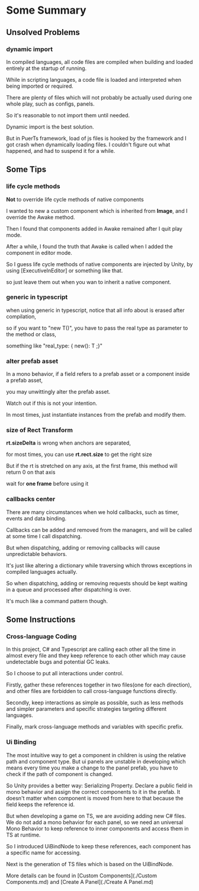 # Some Summary

## Unsolved Problems

### dynamic import

In compiled languages, all code files are compiled when building and loaded entirely at the startup of running.

While in scripting languages, a code file is loaded and interpreted when being imported or required.

There are plenty of files which will not probably be actually used during one whole play, such as configs, panels. 

So it's reasonable to not import them until needed.

Dynamic import is the best solution. 

But in PuerTs framework, load of js files is hooked by the framework and I got crash when dynamically loading files. I couldn't figure out what happened, and had to suspend it for a while.

## Some Tips

###  life cycle methods

**Not** to override life cycle methods of native components

I wanted to new a custom component which is inherited from **Image**, and I override the Awake method. 

Then I found that components added in Awake remained after I quit play mode. 

After a while, I found the truth that Awake is called when I added the component in editor mode.

So I guess life cycle methods of native components are injected by Unity, by using [ExecutiveInEditor] or something like that.

so just leave them out when you wan to inherit a native component.

### generic in typescript

when using generic<T> in typescript, notice that all info about <T> is erased after compilation, 

so if you want to "new T()", you have to pass the real type as parameter to the method or class, 

something like "real_type: { new(): T ;}"

### alter prefab asset

In a mono behavior, if a field refers to a prefab asset or a component inside a prefab asset, 

you may unwittingly alter the prefab asset. 

Watch out if this is not your intention.

In most times, just instantiate instances from the prefab and modify them.

### size of Rect Transform

**rt.sizeDelta** is wrong when anchors are separated, 

for most times, you can use **rt.rect.size**  to get the right size

But if the rt is stretched on any axis, at the first frame, this method will return 0 on that axis

wait for **one frame** before using it

### callbacks center

There are many circumstances when we hold callbacks, such as timer, events and data binding.

Callbacks can be added and removed from the managers, and will be called at some time I call dispatching.

But when dispatching, adding or removing callbacks will cause unpredictable behaviors. 

It's just like altering a dictionary while traversing which throws exceptions in compiled languages actually.

So when dispatching, adding or removing requests should be kept waiting in a queue and processed after dispatching is over.

It's much like a command pattern though.

## Some Instructions

### Cross-language Coding

In this project, C# and Typescript are calling each other all the time in almost every file and they keep reference to each other which may cause undetectable bugs and potential GC  leaks.

So I choose to put all interactions under control. 

Firstly, gather these references together in two files(one for each direction), and other files are forbidden to call cross-language functions directly. 

Secondly, keep interactions as simple as possible, such as less methods and simpler parameters and specific strategies targeting different languages. 

Finally, mark cross-language methods and variables with specific prefix.

### Ui Binding

The most intuitive way to get a component in children is using the relative path and component type. But ui panels are unstable in developing which means every time you make a change to the panel prefab, you have to check if the path of component is changed.

So Unity provides a better way: Serializing Property. Declare a public field in mono behavior and assign the correct components to it in the prefab. It doesn't matter when component is moved from here to that because the field keeps the reference id.

But when developing a game on TS, we are avoiding adding new C# files. We do not add a mono behavior for each panel, so we need an universal Mono Behavior to keep reference to inner  components and access them in TS at runtime.

So I introduced UiBindNode to keep these references, each component has a specific name for accessing.

Next is the generation of TS files which is based on the UiBindNode.

More details can be found in [Custom Components](./Custom Components.md) and [Create A Panel](./Create A Panel.md)